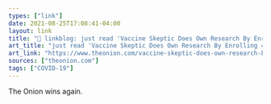 ```yaml
---
types: ["link"]
date: 2021-08-25T17:08:41-04:00
layout: link
title: "🔗 linkblog: just read 'Vaccine Skeptic Does Own Research By Enrolling 45,000 Friends In Double-Blind Clinical Trial'"
art_title: "just read 'Vaccine Skeptic Does Own Research By Enrolling 45,000 Friends In Double-Blind Clinical Trial"
art_link: "https://www.theonion.com/vaccine-skeptic-does-own-research-by-enrolling-45-000-f-1847556258"
sources: ["theonion.com"]
tags: ["COVID-19"]
---
```

The Onion wins again.
